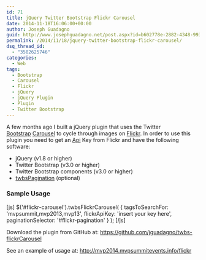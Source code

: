 ```yaml
---
id: 71
title: jQuery Twitter Bootstrap Flickr Carousel
date: 2014-11-18T16:06:00+00:00
author: Joseph Guadagno
guid: http://www.josephguadagno.net/post.aspx?id=b602778e-2882-4348-9931-8c7385e2b733
permalink: /2014/11/18/jquery-twitter-bootstrap-flickr-carousel/
dsq_thread_id:
  - "3582625746"
categories:
  - Web
tags:
  - Bootstrap
  - Carousel
  - Flickr
  - jQuery
  - jQuery Plugin
  - Plugin
  - Twitter Bootstrap
---
```

A few months ago I built a jQuery plugin that uses the Twitter <a href="http://www.getbootstrap.com" target="_blank">Bootstrap</a> <a href="http://getbootstrap.com/javascript/#carousel" target="_blank">Carousel</a> to cycle through images on <a href="http://www.flickr.com" target="_blank">Flickr</a>. In order to use this plugin you need to get an <a href="https://www.flickr.com/services/api/misc.api_keys.html" target="_blank">Api</a> Key from Flickr and have the following software:
<ul>
	<li>jQuery (v1.8 or higher)</li>
	<li>Twitter Bootstrap (v3.0 or higher)</li>
	<li>Twitter Bootstrap components (v3.0 or higher)</li>
	<li><a href="https://github.com/esimakin/twbs-pagination" target="_blank">twbsPagination</a> (optional)</li>
</ul>
<h3>Sample Usage</h3>

[js]
$('#flickr-carousel').twbsFlickrCarousel(
	{
		tagsToSearchFor: 'mvpsummit,mvp2013,mvp13', 
		flickrApiKey: 'insert your key here', 
		paginationSelector: '#flickr-pagination'
	}
);
[/js]

Download the plugin from GitHub at: <a title="https://github.com/jguadagno/twbs-flickrCarousel" href="https://github.com/jguadagno/twbs-flickrCarousel">https://github.com/jguadagno/twbs-flickrCarousel</a>

See an example of usage at: <a href="http://mvp2014.mvpsummitevents.info/flickr" target="_blank">http://mvp2014.mvpsummitevents.info/flickr</a>